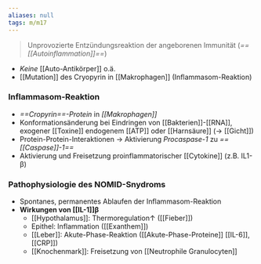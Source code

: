 ```yaml
---
aliases: null
tags: m/m17
---
```


> Unprovozierte Entzündungsreaktion der angeborenen Immunität (*==[[Autoinflammation]]==*)
- *Keine* [[Auto-Antikörper]] o.ä.
- [[Mutation]] des Cryopyrin in [[Makrophagen]] (Inflammasom-Reaktion)
### Inflammasom-Reaktion
- *==Cropyrin==-Protein* in *[[Makrophagen]]*
- Konformationsänderung bei Eindringen von [[Bakterien]]-[[RNA]], exogener [[Toxine]] endogenem [[ATP]] oder [[Harnsäure]] (→ [[Gicht]])
- Protein-Protein-Interaktionen → Aktivierung *Procaspase-1* zu *==[[Caspase]]-1==*
- Aktivierung und Freisetzung proinflammatorischer [[Cytokine]] (z.B. IL1-β)
### Pathophysiologie des NOMID-Snydroms
- Spontanes, permanentes Ablaufen der Inflammasom-Reaktion
- **Wirkungen von [[IL-1]]β**
	- [[Hypothalamus]]: Thermoregulation↑ ([[Fieber]])
	- Epithel: Inflammation ([[Exanthem]])
	- [[Leber]]: Akute-Phase-Reaktion ([[Akute-Phase-Proteine]] [[IL-6]], [[CRP]])
	- [[Knochenmark]]: Freisetzung von [[Neutrophile Granulocyten]]
